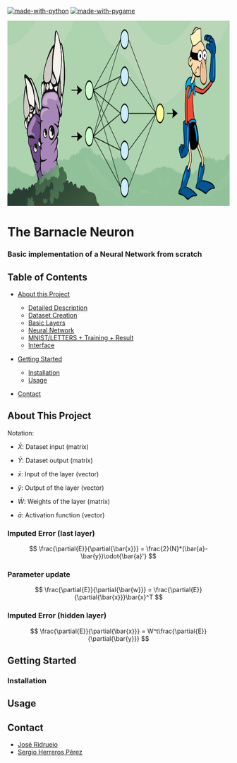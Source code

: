 [![made-with-python](https://img.shields.io/badge/Made%20with-Python-informational?style=flat-square)](https://www.python.org/)
[![made-with-pygame](https://img.shields.io/badge/Made%20with-Pygame-informational?style=flat-square)](https://www.pygame.org/news)


<div style="text-align:left"><img src="images/logo.jpg" height="420"></div>


# The Barnacle Neuron
### Basic implementation of a Neural Network from scratch

## Table of Contents

- [About this Project](#about-this-project)
    - [Detailed Description](#detailed-description)
    - [Dataset Creation](#dataset-creation)
    - [Basic Layers](#basic-layers)
    - [Neural Network](#neural-network)
    - [MNIST/LETTERS + Training + Result](#entrenamiento)
    - [Interface](#interfaz-grafica)

- [Getting Started](#getting-started)
    - [Installation](#installation)
    - [Usage](#usage)

- [Contact](#contact)

## About This Project

Notation:
- $\bar{X}$: Dataset input (matrix)
- $\bar{Y}$: Dataset output (matrix)

- $\bar{x}$: Input of the layer (vector)
- $\bar{y}$: Output of the layer (vector)
- $\bar{W}$: Weights of the layer (matrix)

- $\bar{a}$: Activation function (vector)

### Imputed Error (last layer)
$$ \frac{\partial{E}}{\partial{\bar{x}}} = \frac{2}{N}*(\bar{a}-\bar{y})\odot{\bar{a}'} $$

### Parameter update
$$ \frac{\partial{E}}{\partial{\bar{w}}} = \frac{\partial{E}}{\partial{\bar{x}}}\bar{x}^T $$

### Imputed Error (hidden layer)
$$ \frac{\partial{E}}{\partial{\bar{x}}} = W^t\frac{\partial{E}}{\partial{\bar{y}}} $$

## Getting Started


### Installation

## Usage


## Contact

- [José Ridruejo][email-pepe]
- [Sergio Herreros Pérez][email-gomi]


[email-gomi]: mailto:gomimaster1@gmail.com
[email-pepe]: mailto:pepert03@gmail.com